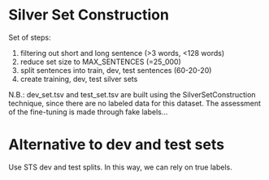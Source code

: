 # Silver Set Construction
Set of steps:
1. filtering out short and long sentence (>3 words, <128 words)
2. reduce set size to MAX_SENTENCES (=25_000)
3. split sentences into train, dev, test sentences (60-20-20)
4. create training, dev, test silver sets

N.B.: dev_set.tsv and test_set.tsv are built using the SilverSetConstruction technique, since there are
no labeled data for this dataset. The assessment of the fine-tuning is made through fake labels...

# Alternative to dev and test sets
Use STS dev and test splits. In this way, we can rely on true labels. 
